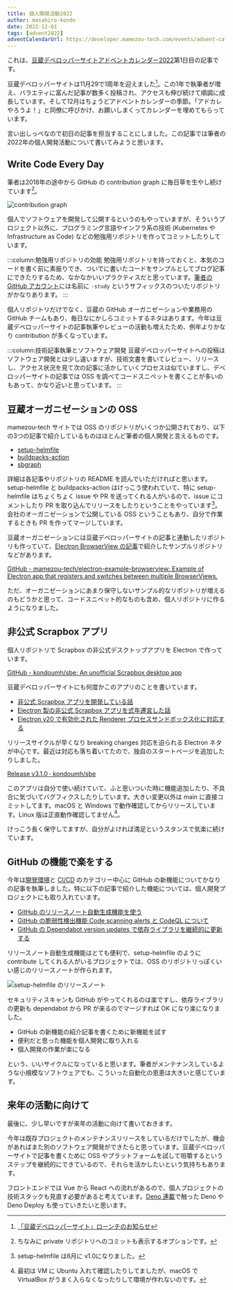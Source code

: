 ```yaml
---
title: 個人開発活動2022
author: masahiro-kondo
date: 2022-12-01
tags: [advent2022]
adventCalendarUrl: https://developer.mamezou-tech.com/events/advent-calendar/2022/
---
```

 
これは、[豆蔵デベロッパーサイトアドベントカレンダー2022](https://developer.mamezou-tech.com/events/advent-calendar/2022/)第1日目の記事です。

豆蔵デベロッパーサイトは11月29で1周年を迎えました[^1]。この1年で執筆者が増え、バラエティに富んだ記事が数多く投稿され、アクセスも伸び続けて順調に成長しています。そして12月はちょうどアドベントカレンダーの季節。「アドカレやろうよ！」と同僚に呼びかけ、お願いしまくってカレンダーを埋めてもらっています。

[^1]: [「豆蔵デベロッパーサイト」ローンチのお知らせ](/blogs/site-launch/)

言い出しっぺなので初日の記事を担当することにしました。この記事では筆者の2022年の個人開発活動について書いてみようと思います。


## Write Code Every Day
筆者は2018年の途中から GitHub の contribution graph に毎日草を生やし続けています[^2]。

![contribution graph](https://i.gyazo.com/ba47cf9cd18a909e01f1ba354e8dc4fb.png)

[^2]: ちなみに private リポジトリへのコミットも表示するオプションです。

個人でソフトウェアを開発して公開するというのもやっていますが、そういうプロジェクト以外に、プログラミング言語やインフラ系の技術 (Kubernetes や Infrastructure as Code) などの勉強用リポジトリを作ってコミットしたりしています。

:::column:勉強用リポジトリの効能
勉強用リポジトリを持っておくと、本気のコードを書く前に素振りでき、ついでに書いたコードをサンプルとしてブログ記事にできたりするため、なかなかいいプラクティスだと思っています。[筆者の GitHub アカウント](https://github.com/kondoumh)には名前に `-study` というサフィックスのついたリポジトリがかなりあります。
:::

個人リポジトリだけでなく、豆蔵の GitHub オーガニゼーションや業務用の GitHub チームもあり、毎日なにかしらコミットするネタはあります。今年は豆蔵デベロッパーサイトの記事執筆やレビューの活動も増えたため、例年よりかなり contribution が多くなっています。

:::column:技術記事執筆とソフトウェア開発
豆蔵デベロッパーサイトへの投稿はソフトウェア開発とは少し違いますが、技術文書を書いてレビュー、リリースし、アクセス状況を見て次の記事に活かしていくプロセスは似ていますし、デベロッパーサイトの記事では OSS を調べてコードスニペットを書くことが多いのもあって、かなり近いと思っています。
:::

## 豆蔵オーガニゼーションの OSS
mamezou-tech サイトでは OSS のリポジトリがいくつか公開されており、以下の3つの記事で紹介しているものはほとんど筆者の個人開発と言えるものです。

- [setup-helmfile](/oss-intro/setup-helmfile/)
- [buildpacks-action](/oss-intro/buildpacks-action/)
- [sbgraph](/oss-intro/sbgraph/)

詳細は各記事やリポジトリの README を読んでいただければと思います。setup-helmfile と buildpacks-action はけっこう使われていて、特に setup-helmfile はちょくちょく issue や PR を送ってくれる人がいるので、issue にコメントしたり PR を取り込んでリリースをしたりということをやっています[^3]。
会社のオーガニゼーションで公開している OSS ということもあり、自分で作業するときも PR を作ってマージしています。

[^3]: setup-helmfile は6月に v1.0になりました。

豆蔵オーガニゼーションには豆蔵デベロッパーサイトの記事と連動したリポジトリも作っていて、[Electron BrowserView の記事](/blogs/2022/01/07/electron-browserview/)で紹介したサンプルリポジトリなどがあります。

[GitHub - mamezou-tech/electron-example-browserview: Example of Electron app that registers and switches between multiple BrowserViews.](https://github.com/mamezou-tech/electron-example-browserview)

ただ、オーガニゼーションにあまり保守しないサンプル的なリポジトリが増えるのもどうかと思って、コードスニペット的なものも含め、個人リポジトリに作るようになりました。

## 非公式 Scrapbox アプリ
個人リポジトリで Scrapbox の非公式デスクトップアプリを Electron で作っています。

[GitHub - kondoumh/sbe: An unofficial Scrapbox desktop app](https://github.com/kondoumh/sbe)

豆蔵デベロッパーサイトにも何度かこのアプリのことを書いています。

- [非公式 Scrapbox アプリを開発している話](/blogs/2021/12/15/developing-unofficial-scrapbox-app/)
- [Electron 製の非公式 Scrapbox アプリを式年遷宮した話](/blogs/2022/07/13/migrating-electron-app-to-new-archi/)
- [Electron v20 で有効化された Renderer プロセスサンドボックス化に対応する](/blogs/2022/08/03/electron-renderer-process-sandboxed/)

リリースサイクルが早くなり breaking changes 対応を迫られる Electron ネタが中心です。最近は対応も落ち着いてたので、独自のスタートページを追加したりしました。

[Release v3.1.0 · kondoumh/sbe](https://github.com/kondoumh/sbe/releases/tag/v3.1.0)

このアプリは自分で使い続けていて、ふと思いついた時に機能追加したり、不具合に気づいてバグフィクスしたりしています。大きい変更以外は main に直接コミットしてます。macOS と Windows で動作確認してからリリースしています。Linux 版は正直動作確認してません[^4]。

[^4]: 最初は VM に Ubuntu 入れて確認したりしてましたが、macOS で VirtualBox がうまく入らなくなったりして環境が作れないのです。

けっこう長く保守してますが、自分がよければ満足というスタンスで気楽に続けています。

## GitHub の機能で楽をする
今年は[開発環境](/dev-env/#vcsバージョン管理の機能を活用する)と [CI/CD](/cicd/#github-actions) のカテゴリー中心に GitHub の新機能についてかなりの記事を執筆しました。特に以下の記事で紹介した機能については、個人開発プロジェクトにも取り入れています。

- [GitHub のリリースノート自動生成機能を使う](/blogs/2022/03/11/github-automatically-generated-release-notes/)
- [GitHub の脆弱性検出機能 Code scanning alerts と CodeQL について](/blogs/2022/06/20/github-code-scanning-and-codeql/)
- [GitHub の Dependabot version updates で依存ライブラリを継続的に更新する](/blogs/2022/06/19/github-enable-dependabot-version-updates/)

リリースノート自動生成機能はとても便利で、setup-helmfile のように contribute してくれる人がいるプロジェクトでは、OSS のリポジトリっぽくいい感じのリリースノートが作られます。

![setup-helmfile のリリースノート](https://i.gyazo.com/6ad8273668ac21dd56650a5cefae1410.png)

セキュリティスキャンも GitHub がやってくれるのは楽ですし、依存ライブラリの更新も dependabot から PR が来るのでマージすれば OK になり楽になりました。

- GitHub の新機能の紹介記事を書くために新機能を試す
- 便利だと思った機能を個人開発に取り入れる
- 個人開発の作業が楽になる

という、いいサイクルになっていると思います。筆者がメンテナンスしているような小規模なソフトウェアでも、こういった自動化の恩恵は大きいと感じています。

## 来年の活動に向けて
最後に、少し早いですが来年の活動に向けて書いておきます。

今年は既存プロジェクトのメンテナンスリリースをしているだけでしたが、機会があればまた別のソフトウェア開発ができたらと思っています。豆蔵デベロッパーサイトで記事を書くために OSS やプラットフォームを試して咀嚼するというステップを継続的にできているので、それらを活かしたいという気持ちもあります。

フロントエンドでは Vue から React への流れがあるので、個人プロジェクトの技術スタックも見直す必要があると考えています。[Deno 連載](/frontend/#denoを始める)で触った Deno や Deno Deploy も使っていきたいと思います。
